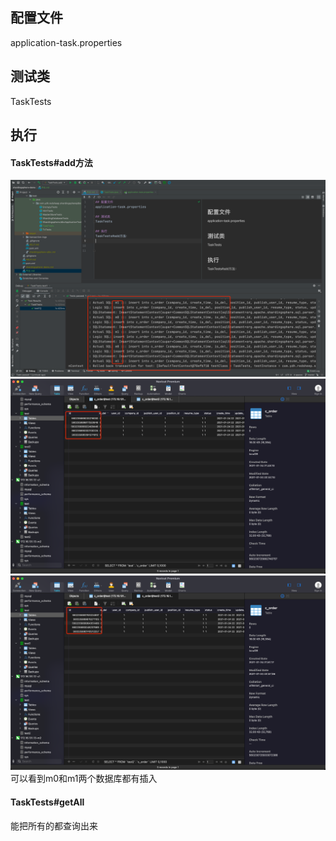 ## 配置文件
application-task.properties

## 测试类
TaskTests

## 执行
#### TaskTests#add方法
![img.png](img.png)
![img_1.png](img_1.png)
![img_2.png](img_2.png)
可以看到m0和m1两个数据库都有插入
#### TaskTests#getAll

能把所有的都查询出来
